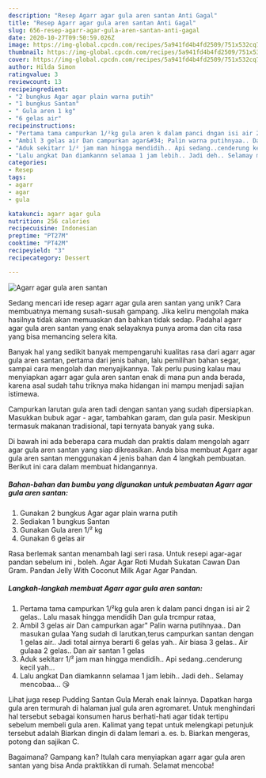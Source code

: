 ```yaml
---
description: "Resep Agarr agar gula aren santan Anti Gagal"
title: "Resep Agarr agar gula aren santan Anti Gagal"
slug: 656-resep-agarr-agar-gula-aren-santan-anti-gagal
date: 2020-10-27T09:50:59.026Z
image: https://img-global.cpcdn.com/recipes/5a941fd4b4fd2509/751x532cq70/agarr-agar-gula-aren-santan-foto-resep-utama.jpg
thumbnail: https://img-global.cpcdn.com/recipes/5a941fd4b4fd2509/751x532cq70/agarr-agar-gula-aren-santan-foto-resep-utama.jpg
cover: https://img-global.cpcdn.com/recipes/5a941fd4b4fd2509/751x532cq70/agarr-agar-gula-aren-santan-foto-resep-utama.jpg
author: Hilda Simon
ratingvalue: 3
reviewcount: 13
recipeingredient:
- "2 bungkus Agar agar plain warna putih"
- "1 bungkus Santan"
- " Gula aren 1 kg"
- "6 gelas air"
recipeinstructions:
- "Pertama tama campurkan 1/²kg gula aren k dalam panci dngan isi air 2 gelas.. Lalu masak hingga mendidih Dan gula trcmpur rataa,"
- "Ambil 3 gelas air Dan campurkan agar&#34; Palin warna putihnyaa.. Dan masukan gulaa Yang sudah di larutkan,terus campurkan santan dengan 1 gelas air.. Jadi total airnya berarti 6 gelas yah.. Air biasa 3 gelas.. Air gulaaa 2 gelas.. Dan air santan 1 gelas"
- "Aduk sekitarr 1/² jam man hingga mendidih.. Api sedang..cenderung kecil yah..."
- "Lalu angkat Dan diamkannn selamaa 1 jam lebih.. Jadi deh.. Selamay mencobaa... 😘"
categories:
- Resep
tags:
- agarr
- agar
- gula

katakunci: agarr agar gula 
nutrition: 256 calories
recipecuisine: Indonesian
preptime: "PT27M"
cooktime: "PT42M"
recipeyield: "3"
recipecategory: Dessert

---
```



![Agarr agar gula aren santan](https://img-global.cpcdn.com/recipes/5a941fd4b4fd2509/751x532cq70/agarr-agar-gula-aren-santan-foto-resep-utama.jpg)

Sedang mencari ide resep agarr agar gula aren santan yang unik? Cara membuatnya memang susah-susah gampang. Jika keliru mengolah maka hasilnya tidak akan memuaskan dan bahkan tidak sedap. Padahal agarr agar gula aren santan yang enak selayaknya punya aroma dan cita rasa yang bisa memancing selera kita.

Banyak hal yang sedikit banyak mempengaruhi kualitas rasa dari agarr agar gula aren santan, pertama dari jenis bahan, lalu pemilihan bahan segar, sampai cara mengolah dan menyajikannya. Tak perlu pusing kalau mau menyiapkan agarr agar gula aren santan enak di mana pun anda berada, karena asal sudah tahu triknya maka hidangan ini mampu menjadi sajian istimewa.

Campurkan larutan gula aren tadi dengan santan yang sudah dipersiapkan. Masukkan bubuk agar - agar, tambahkan garam, dan gula pasir. Meskipun termasuk makanan tradisional, tapi ternyata banyak yang suka.


Di bawah ini ada beberapa cara mudah dan praktis dalam mengolah agarr agar gula aren santan yang siap dikreasikan. Anda bisa membuat Agarr agar gula aren santan menggunakan 4 jenis bahan dan 4 langkah pembuatan. Berikut ini cara dalam membuat hidangannya.

<!--inarticleads1-->

##### Bahan-bahan dan bumbu yang digunakan untuk pembuatan Agarr agar gula aren santan:

1. Gunakan 2 bungkus Agar agar plain warna putih
1. Sediakan 1 bungkus Santan
1. Gunakan  Gula aren 1/² kg
1. Gunakan 6 gelas air


Rasa berlemak santan menambah lagi seri rasa. Untuk resepi agar-agar pandan sebelum ini , boleh. Agar Agar Roti Mudah Sukatan Cawan Dan Gram. Pandan Jelly With Coconut Milk Agar Agar Pandan. 

<!--inarticleads2-->

##### Langkah-langkah membuat Agarr agar gula aren santan:

1. Pertama tama campurkan 1/²kg gula aren k dalam panci dngan isi air 2 gelas.. Lalu masak hingga mendidih Dan gula trcmpur rataa,
1. Ambil 3 gelas air Dan campurkan agar&#34; Palin warna putihnyaa.. Dan masukan gulaa Yang sudah di larutkan,terus campurkan santan dengan 1 gelas air.. Jadi total airnya berarti 6 gelas yah.. Air biasa 3 gelas.. Air gulaaa 2 gelas.. Dan air santan 1 gelas
1. Aduk sekitarr 1/² jam man hingga mendidih.. Api sedang..cenderung kecil yah...
1. Lalu angkat Dan diamkannn selamaa 1 jam lebih.. Jadi deh.. Selamay mencobaa... 😘


Lihat juga resep Pudding Santan Gula Merah enak lainnya. Dapatkan harga gula aren termurah di halaman jual gula aren agromaret. Untuk menghindari hal tersebut sebagai konsumen harus berhati-hati agar tidak tertipu sebelum membeli gula aren. Kalimat yang tepat untuk melengkapi petunjuk tersebut adalah Biarkan dingin di dalam lemari a. es. b. Biarkan mengeras, potong dan sajikan C. 

Bagaimana? Gampang kan? Itulah cara menyiapkan agarr agar gula aren santan yang bisa Anda praktikkan di rumah. Selamat mencoba!
